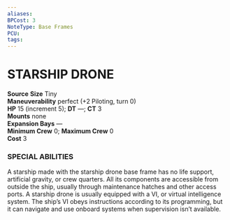 ```yaml
---
aliases: 
BPCost: 3
NoteType: Base Frames
PCU: 
tags: 
---
```

# STARSHIP DRONE

**Source**
**Size** Tiny  
**Maneuverability** perfect (+2 Piloting, turn 0)  
**HP** 15 (increment 5); **DT** —; **CT** 3  
**Mounts** none  
**Expansion Bays** —  
**Minimum Crew** 0; **Maximum Crew** 0  
**Cost** 3

### SPECIAL ABILITIES

A starship made with the starship drone base frame has no life support, artificial gravity, or crew quarters. All its components are accessible from outside the ship, usually through maintenance hatches and other access ports. A starship drone is usually equipped with a VI, or virtual intelligence system. The ship’s VI obeys instructions according to its programming, but it can navigate and use onboard systems when supervision isn’t available.